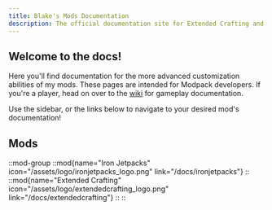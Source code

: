```yaml
---
title: Blake's Mods Documentation
description: The official documentation site for Extended Crafting and Iron Jetpacks.
---
```


## Welcome to the docs! 

Here you'll find documentation for the more advanced customization abilities of my mods. These pages are intended for Modpack developers. If you're a player, head on over to the [wiki](../../wiki) for gameplay documentation.

Use the sidebar, or the links below to navigate to your desired mod's documentation!

## Mods

::mod-group
  ::mod{name="Iron Jetpacks" icon="/assets/logo/ironjetpacks_logo.png" link="/docs/ironjetpacks"}
  ::
  ::mod{name="Extended Crafting" icon="/assets/logo/extendedcrafting_logo.png" link="/docs/extendedcrafting"}
  ::
::


